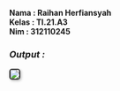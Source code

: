 **Nama : Raihan Herfiansyah** <br/>
**Kelas : TI.21.A3** <br/>
**Nim : 312110245** <br/>

### _Output :_
<img src="img/Output.png" style="border: 2px solid #333; border-radius: 5px; box-shadow: 2px 2px 4px #00000040">

</br></br>

